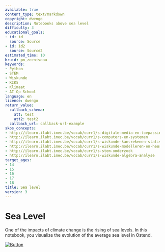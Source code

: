 ```yaml
---
available: true
content_type: text/markdown
copyright: dwengo
description: Notebooks above sea level
difficulty: 3
educational_goals:
- id: id
  source: Source
- id: id2
  source: Source2
estimated_time: 10
hruid: pn_zeeniveau
keywords:
- Python
- STEM
- Wiskunde
- KIKS
- Klimaat
- AI Op School
language: en
licence: dwengo
return_value:
  callback_schema:
    att: test
    att2: test2
  callback_url: callback-url-example
skos_concepts:
- http://ilearn.ilabt.imec.be/vocab/curr1/s-digitale-media-en-toepassingen
- http://ilearn.ilabt.imec.be/vocab/curr1/s-computers-en-systemen
- http://ilearn.ilabt.imec.be/vocab/curr1/s-wiskunde-kansrekenen-statistiek
- http://ilearn.ilabt.imec.be/vocab/curr1/s-wiskunde-modelleren-en-heuristiek
- http://ilearn.ilabt.imec.be/vocab/curr1/s-stem-onderzoek
- http://ilearn.ilabt.imec.be/vocab/curr1/s-wiskunde-algebra-analyse
target_ages:
- 14
- 15
- 16
- 17
- 18
title: Sea level
version: 3
---
```

# Sea Level

One of the impacts of climate change is the rising of sea levels. In this notebook, you visualize the evolution of the average sea level in Ostend.

[![](embed/Button.png "Button")](https://kiks.ilabt.imec.be/jupyterhub/?id=1130 "Climate Change Notebooks")